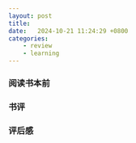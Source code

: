 ```yaml
---
layout: post
title:  
date:   2024-10-21 11:24:29 +0800
categories: 
    - review
    - learning
---
```


### 阅读书本前

### 书评

### 评后感